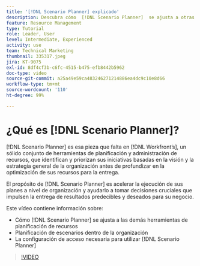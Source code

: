 ```yaml
---
title: '[!DNL Scenario Planner] explicado'
description: Descubra cómo  [!DNL Scenario Planner]  se ajusta a otras herramientas de planificación de recursos. A continuación, aprenda a configurar  [!DNL Scenario Planner].
feature: Resource Management
type: Tutorial
role: Leader, User
level: Intermediate, Experienced
activity: use
team: Technical Marketing
thumbnail: 335317.jpeg
jira: KT-9075
exl-id: 8df4cf3b-c6fc-4515-b475-efb8442b5962
doc-type: video
source-git-commit: a25a49e59ca483246271214886ea4dc9c10e8d66
workflow-type: tm+mt
source-wordcount: '110'
ht-degree: 99%

---
```


# ¿Qué es [!DNL Scenario Planner]?

[!DNL Scenario Planner] es esa pieza que falta en [!DNL Workfront’s], un sólido conjunto de herramientas de planificación y administración de recursos, que identifican y priorizan sus iniciativas basadas en la visión y la estrategia general de la organización antes de profundizar en la optimización de sus recursos para la entrega.

El propósito de [!DNL Scenario Planner] es acelerar la ejecución de sus planes a nivel de organización y ayudarlo a tomar decisiones cruciales que impulsen la entrega de resultados predecibles y deseados para su negocio.

Este vídeo contiene información sobre:

* Cómo [!DNL Scenario Planner] se ajusta a las demás herramientas de planificación de recursos
* Planificación de escenarios dentro de la organización
* La configuración de acceso necesaria para utilizar [!DNL Scenario Planner]

>[!VIDEO](https://video.tv.adobe.com/v/335317/?quality=12&learn=on)
